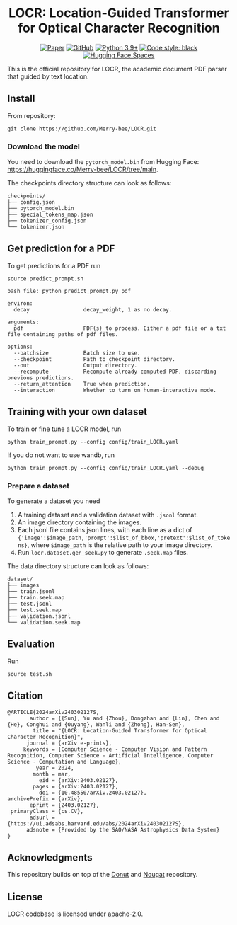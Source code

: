 <div align="center">
<h1>LOCR: Location-Guided Transformer for Optical Character Recognition</h1>

[![Paper](https://img.shields.io/badge/Paper-arxiv.2403.02127-white)](https://arxiv.org/abs/2403.02127)
[![GitHub](https://img.shields.io/github/license/Merry-bee/LOCR.git)](https://github.com/Merry-bee/LOCR.git)
[![Python 3.9+](https://img.shields.io/badge/python-3.9+-blue.svg)](https://www.python.org/downloads/release/python-390/)
[![Code style: black](https://img.shields.io/badge/code%20style-black-000000.svg)](https://github.com/psf/black)
[![Hugging Face Spaces](https://img.shields.io/badge/🤗%20Hugging%20Face-Community%20Space-blue)](https://huggingface.co/Merry-bee/LOCR/tree/main)

</div>

This is the official repository for LOCR, the academic document PDF parser that guided by text location.


## Install

From repository:
```
git clone https://github.com/Merry-bee/LOCR.git
```

### Download the model

You need to download the `pytorch_model.bin` from Hugging Face: https://huggingface.co/Merry-bee/LOCR/tree/main.

The checkpoints directory structure can look as follows:

```
checkpoints/
├── config.json
├── pytorch_model.bin
├── special_tokens_map.json
├── tokenizer_config.json
└── tokenizer.json
```

## Get prediction for a PDF

To get predictions for a PDF run 

```source predict_prompt.sh```

```
bash file: python predict_prompt.py pdf

environ:
  decay                 decay_weight, 1 as no decay.

arguments:
  pdf                   PDF(s) to process. Either a pdf file or a txt file containing paths of pdf files.

options:
  --batchsize           Batch size to use.
  --checkpoint          Path to checkpoint directory.
  --out                 Output directory.
  --recompute           Recompute already computed PDF, discarding previous predictions.
  --return_attention    True when prediction.
  --interaction         Whether to turn on human-interactive mode.
```

## Training with your own dataset

To train or fine tune a LOCR model, run 

```
python train_prompt.py --config config/train_LOCR.yaml
```

If you do not want to use wandb, run

```
python train_prompt.py --config config/train_LOCR.yaml --debug
```

### Prepare a dataset

To generate a dataset you need

1. A training dataset and a validation dataset with `.jsonl` format.
2. An image directory containing the images.
3. Each jsonl file contains json lines, with each line as a dict of `{'image':$image_path,'prompt':$list_of_bbox,'pretext':$list_of_tokens}`, where `$image_path` is the relative path to your image directory.
4. Run `locr.dataset.gen_seek.py` to generate `.seek.map` files.


The data directory structure can look as follows:

```
dataset/
├── images
├── train.jsonl
├── train.seek.map
├── test.jsonl
├── test.seek.map
├── validation.jsonl
└── validation.seek.map
```

## Evaluation

Run 

```
source test.sh
```

## Citation

```
@ARTICLE{2024arXiv240302127S,
       author = {{Sun}, Yu and {Zhou}, Dongzhan and {Lin}, Chen and {He}, Conghui and {Ouyang}, Wanli and {Zhong}, Han-Sen},
        title = "{LOCR: Location-Guided Transformer for Optical Character Recognition}",
      journal = {arXiv e-prints},
     keywords = {Computer Science - Computer Vision and Pattern Recognition, Computer Science - Artificial Intelligence, Computer Science - Computation and Language},
         year = 2024,
        month = mar,
          eid = {arXiv:2403.02127},
        pages = {arXiv:2403.02127},
          doi = {10.48550/arXiv.2403.02127},
archivePrefix = {arXiv},
       eprint = {2403.02127},
 primaryClass = {cs.CV},
       adsurl = {https://ui.adsabs.harvard.edu/abs/2024arXiv240302127S},
      adsnote = {Provided by the SAO/NASA Astrophysics Data System}
}

```

## Acknowledgments

This repository builds on top of the [Donut](https://github.com/clovaai/donut/) and [Nougat](https://github.com/facebookresearch/nougat) repository.

## License

LOCR codebase is licensed under apache-2.0.

